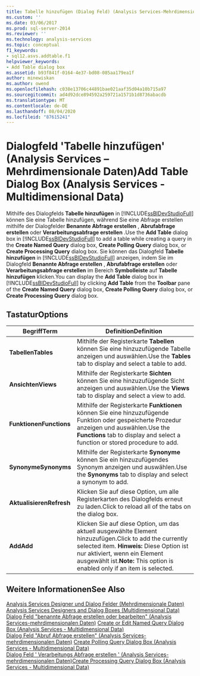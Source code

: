 ```yaml
---
title: Tabelle hinzufügen (Dialog Feld) (Analysis Services-Mehrdimensionale Daten) | Microsoft-Dokumentation
ms.custom: ''
ms.date: 03/06/2017
ms.prod: sql-server-2014
ms.reviewer: ''
ms.technology: analysis-services
ms.topic: conceptual
f1_keywords:
- sql12.asvs.addtable.f1
helpviewer_keywords:
- Add Table dialog box
ms.assetid: b93f841f-0164-4e37-bd08-085aa179ea1f
author: minewiskan
ms.author: owend
ms.openlocfilehash: c038e13706c44891bae021aaf35d04a10b715a97
ms.sourcegitcommit: ad4d92dce894592a259721a1571b1d8736abacdb
ms.translationtype: MT
ms.contentlocale: de-DE
ms.lasthandoff: 08/04/2020
ms.locfileid: "87615241"
---
```

# <a name="add-table-dialog-box-analysis-services---multidimensional-data"></a><span data-ttu-id="6fcd1-102">Dialogfeld 'Tabelle hinzufügen' (Analysis Services – Mehrdimensionale Daten)</span><span class="sxs-lookup"><span data-stu-id="6fcd1-102">Add Table Dialog Box (Analysis Services - Multidimensional Data)</span></span>
  <span data-ttu-id="6fcd1-103">Mithilfe des Dialogfelds **Tabelle hinzufügen** in [!INCLUDE[ssBIDevStudioFull](../includes/ssbidevstudiofull-md.md)] können Sie eine Tabelle hinzufügen, während Sie eine Abfrage erstellen mithilfe der Dialogfelder **Benannte Abfrage erstellen** , **Abrufabfrage erstellen** oder **Verarbeitungsabfrage erstellen** .</span><span class="sxs-lookup"><span data-stu-id="6fcd1-103">Use the **Add Table** dialog box in [!INCLUDE[ssBIDevStudioFull](../includes/ssbidevstudiofull-md.md)] to add a table while creating a query in the **Create Named Query** dialog box, **Create Polling Query** dialog box, or **Create Processing Query** dialog box.</span></span> <span data-ttu-id="6fcd1-104">Sie können das Dialogfeld **Tabelle hinzufügen** in [!INCLUDE[ssBIDevStudioFull](../includes/ssbidevstudiofull-md.md)] anzeigen, indem Sie im Dialogfeld **Benannte Abfrage erstellen** , **Abrufabfrage erstellen** oder **Verarbeitungsabfrage erstellen** im Bereich **Symbolleiste** auf **Tabelle hinzufügen** klicken.</span><span class="sxs-lookup"><span data-stu-id="6fcd1-104">You can display the **Add Table** dialog box in [!INCLUDE[ssBIDevStudioFull](../includes/ssbidevstudiofull-md.md)] by clicking **Add Table** from the **Toolbar** pane of the **Create Named Query** dialog box, **Create Polling Query** dialog box, or **Create Processing Query** dialog box.</span></span>  
  
## <a name="options"></a><span data-ttu-id="6fcd1-105">Tastatur</span><span class="sxs-lookup"><span data-stu-id="6fcd1-105">Options</span></span>  
  
|<span data-ttu-id="6fcd1-106">Begriff</span><span class="sxs-lookup"><span data-stu-id="6fcd1-106">Term</span></span>|<span data-ttu-id="6fcd1-107">Definition</span><span class="sxs-lookup"><span data-stu-id="6fcd1-107">Definition</span></span>|  
|----------|----------------|  
|<span data-ttu-id="6fcd1-108">**Tabellen**</span><span class="sxs-lookup"><span data-stu-id="6fcd1-108">**Tables**</span></span>|<span data-ttu-id="6fcd1-109">Mithilfe der Registerkarte **Tabellen** können Sie eine hinzuzufügende Tabelle anzeigen und auswählen.</span><span class="sxs-lookup"><span data-stu-id="6fcd1-109">Use the **Tables** tab to display and select a table to add.</span></span>|  
|<span data-ttu-id="6fcd1-110">**Ansichten**</span><span class="sxs-lookup"><span data-stu-id="6fcd1-110">**Views**</span></span>|<span data-ttu-id="6fcd1-111">Mithilfe der Registerkarte **Sichten** können Sie eine hinzuzufügende Sicht anzeigen und auswählen.</span><span class="sxs-lookup"><span data-stu-id="6fcd1-111">Use the **Views** tab to display and select a view to add.</span></span>|  
|<span data-ttu-id="6fcd1-112">**Funktionen**</span><span class="sxs-lookup"><span data-stu-id="6fcd1-112">**Functions**</span></span>|<span data-ttu-id="6fcd1-113">Mithilfe der Registerkarte **Funktionen** können Sie eine hinzuzufügende Funktion oder gespeicherte Prozedur anzeigen und auswählen.</span><span class="sxs-lookup"><span data-stu-id="6fcd1-113">Use the **Functions** tab to display and select a function or stored procedure to add.</span></span>|  
|<span data-ttu-id="6fcd1-114">**Synonyme**</span><span class="sxs-lookup"><span data-stu-id="6fcd1-114">**Synonyms**</span></span>|<span data-ttu-id="6fcd1-115">Mithilfe der Registerkarte **Synonyme** können Sie ein hinzuzufügendes Synonym anzeigen und auswählen.</span><span class="sxs-lookup"><span data-stu-id="6fcd1-115">Use the **Synonyms** tab to display and select a synonym to add.</span></span>|  
|<span data-ttu-id="6fcd1-116">**Aktualisieren**</span><span class="sxs-lookup"><span data-stu-id="6fcd1-116">**Refresh**</span></span>|<span data-ttu-id="6fcd1-117">Klicken Sie auf diese Option, um alle Registerkarten des Dialogfelds erneut zu laden.</span><span class="sxs-lookup"><span data-stu-id="6fcd1-117">Click to reload all of the tabs on the dialog box.</span></span>|  
|<span data-ttu-id="6fcd1-118">**Add**</span><span class="sxs-lookup"><span data-stu-id="6fcd1-118">**Add**</span></span>|<span data-ttu-id="6fcd1-119">Klicken Sie auf diese Option, um das aktuell ausgewählte Element hinzuzufügen.</span><span class="sxs-lookup"><span data-stu-id="6fcd1-119">Click to add the currently selected item.</span></span> <span data-ttu-id="6fcd1-120">**Hinweis:**  Diese Option ist nur aktiviert, wenn ein Element ausgewählt ist.</span><span class="sxs-lookup"><span data-stu-id="6fcd1-120">**Note:**  This option is enabled only if an item is selected.</span></span>|  
  
## <a name="see-also"></a><span data-ttu-id="6fcd1-121">Weitere Informationen</span><span class="sxs-lookup"><span data-stu-id="6fcd1-121">See Also</span></span>  
 <span data-ttu-id="6fcd1-122">[Analysis Services Designer und Dialog Felder &#40;Mehrdimensionale Daten&#41;](analysis-services-designers-and-dialog-boxes-multidimensional-data.md) </span><span class="sxs-lookup"><span data-stu-id="6fcd1-122">[Analysis Services Designers and Dialog Boxes &#40;Multidimensional Data&#41;](analysis-services-designers-and-dialog-boxes-multidimensional-data.md) </span></span>  
 <span data-ttu-id="6fcd1-123">[Dialog Feld "benannte Abfrage erstellen oder bearbeiten" &#40;Analysis Services-mehrdimensionalen Daten&#41;](create-or-edit-named-query-dialog-box-analysis-services-multidimensional-data.md) </span><span class="sxs-lookup"><span data-stu-id="6fcd1-123">[Create or Edit Named Query Dialog Box &#40;Analysis Services - Multidimensional Data&#41;](create-or-edit-named-query-dialog-box-analysis-services-multidimensional-data.md) </span></span>  
 <span data-ttu-id="6fcd1-124">[Dialog Feld "Abruf Abfrage erstellen" &#40;Analysis Services-mehrdimensionalen Daten&#41;](create-polling-query-dialog-box-analysis-services-multidimensional-data.md) </span><span class="sxs-lookup"><span data-stu-id="6fcd1-124">[Create Polling Query Dialog Box &#40;Analysis Services - Multidimensional Data&#41;](create-polling-query-dialog-box-analysis-services-multidimensional-data.md) </span></span>  
 [<span data-ttu-id="6fcd1-125">Dialog Feld ' Verarbeitungs Abfrage erstellen ' &#40;Analysis Services-mehrdimensionalen Daten&#41;</span><span class="sxs-lookup"><span data-stu-id="6fcd1-125">Create Processing Query Dialog Box &#40;Analysis Services - Multidimensional Data&#41;</span></span>](create-processing-query-dialog-box-analysis-services-multidimensional-data.md)  
  
  
